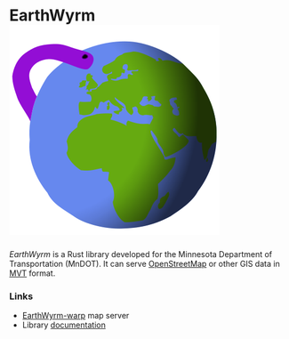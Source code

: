 # EarthWyrm ![Logo](./earthwyrm.svg)

*EarthWyrm* is a Rust library developed for the Minnesota Department of
Transportation (MnDOT).  It can serve [OpenStreetMap] or other GIS data in [MVT]
format.

### Links

* [EarthWyrm-warp] map server
* Library [documentation]

[documentation]: https://docs.rs/earthwyrm
[EarthWyrm-warp]: earthwyrm-warp/
[MVT]: https://github.com/mapbox/vector-tile-spec
[OpenStreetMap]: https://www.openstreetmap.org/about
